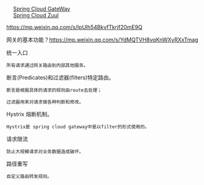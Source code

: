

&emsp; [Spring Cloud GateWay](/docs/microService/SpringCloudNetflix/CloudGateWay.md)  
&emsp; [Spring Cloud Zuul](/docs/microService/SpringCloudNetflix/Zuul.md)  

https://mp.weixin.qq.com/s/IpUlh54BkvfTkrjf20mE9Q  

网关的基本功能？https://mp.weixin.qq.com/s/YdMQTVH8vqKnWXyRXxTmag  

统一入口

    所有请求通过网关路由到内部其他服务。

断言(Predicates)和过滤器(filters)特定路由。

    断言是根据具体的请求的规则由route去处理；

    过滤器用来对请求做各种判断和修改。

Hystrix 熔断机制。

    Hystrix是 spring cloud gateway中是以filter的形式使用的。

请求限流

    防止大规模请求对业务数据造成破坏。

路径重写

    自定义路由转发规则。

